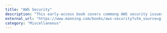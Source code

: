 ```yaml
---
title: "AWS Security"
description: "This early-access book covers commong AWS security issues and best practices for access policies, data protection, auditing, continuous monitoring, and incident response."
external_url: "https://www.manning.com/books/aws-security?utm_source=github&utm_medium=organic&utm_campaign=book_shields_aws_1_31_20"
category: "Miscellaneous"
---
```

